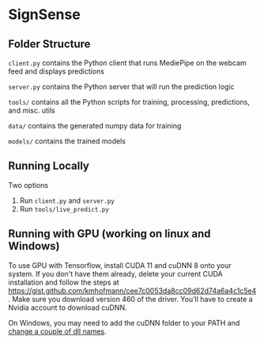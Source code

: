 # SignSense

## Folder Structure

`client.py` contains the Python client that runs MediePipe on the webcam feed and displays predictions

`server.py` contains the Python server that will run the prediction logic

`tools/` contains all the Python scripts for training, processing, predictions, and misc. utils

`data/` contains the generated numpy data for training

`models/` contains the trained models

## Running Locally

Two options
1. Run `client.py` and `server.py`
2. Run `tools/live_predict.py`

## Running with GPU (working on linux and Windows)

To use GPU with Tensorflow, install CUDA 11 and cuDNN 8 onto your system.
If you don't have them already, delete your current CUDA installation and follow the steps at https://gist.github.com/kmhofmann/cee7c0053da8cc09d62d74a6a4c1c5e4. 
Make sure you download version 460 of the driver. You'll have to create a Nvidia account to download cuDNN.

On Windows, you may need to add the cuDNN folder to your PATH and [change a couple of dll names](https://stackoverflow.com/questions/65608713/tensorflow-gpu-could-not-load-dynamic-library-cusolver64-10-dll-dlerror-cuso).
